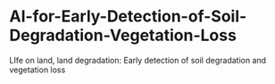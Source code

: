 # AI-for-Early-Detection-of-Soil-Degradation-Vegetation-Loss
LIfe on land, land degradation: Early detection of soil degradation and vegetation loss
